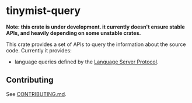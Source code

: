 
# tinymist-query

**Note: this crate is under development. it currently doesn't ensure stable APIs, and heavily depending on some unstable crates.**

This crate provides a set of APIs to query the information about the source code. Currently it provides:
+ language queries defined by the [Language Server Protocol](https://microsoft.github.io/language-server-protocol/).

## Contributing

See [CONTRIBUTING.md](https://github.com/Myriad-Dreamin/tinymist/blob/main/CONTRIBUTING.md).
